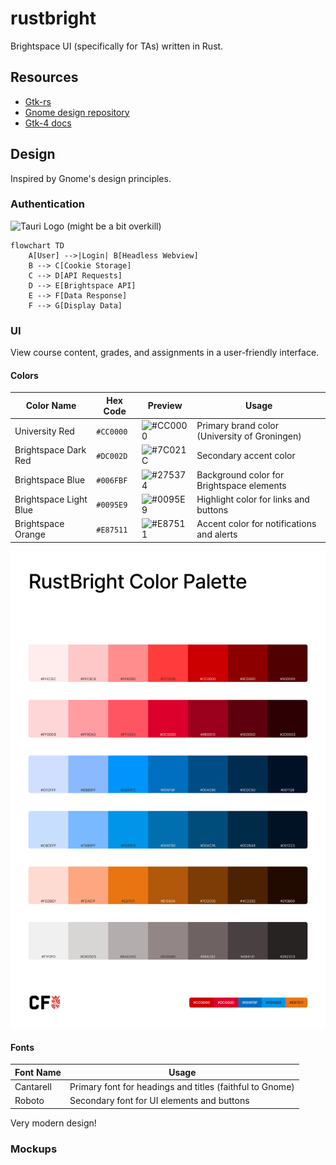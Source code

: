 # rustbright
Brightspace UI (specifically for TAs) written in Rust.

## Resources
- [Gtk-rs](https://gtk-rs.org/)
- [Gnome design repository](https://gitlab.gnome.org/Teams/Design/)
- [Gtk-4 docs](https://docs.gtk.org/gtk4/)

## Design
Inspired by Gnome's design principles.

### Authentication
<!-- Use tauri for a webview to capture cookies -->
<!-- tauri logo -->
![Tauri Logo](https://tauri.app/_astro/logo.DCjQDXhk.svg)
(might be a bit overkill)
```mermaid
flowchart TD
    A[User] -->|Login| B[Headless Webview]
    B --> C[Cookie Storage]
    C --> D[API Requests]
    D --> E[Brightspace API]
    E --> F[Data Response]
    F --> G[Display Data]
```

### UI
View course content, grades, and assignments in a user-friendly interface.

#### Colors

| Color Name | Hex Code | Preview | Usage |
|------------|----------|---------|-------|
| University Red | `#CC0000` | ![#CC0000](https://dummyimage.com/20x20/CC0000/CC0000) | Primary brand color (University of Groningen) |
| Brightspace Dark Red | `#DC002D` | ![#7C021C](https://dummyimage.com/20x20/DC002D/DC002D) | Secondary accent color |
| Brightspace Blue | `#006FBF` | ![#275374](https://dummyimage.com/20x20/006FBF/006FBF) | Background color for Brightspace elements |
| Brightspace Light Blue | `#0095E9` | ![#0095E9](https://dummyimage.com/20x20/0095E9/0095E9) | Highlight color for links and buttons |
| Brightspace Orange | `#E87511` | ![#E87511](https://dummyimage.com/20x20/E87511/E87511) | Accent color for notifications and alerts |

![Color Palette](assets/ColorPalette.png)

#### Fonts
| Font Name | Usage |
|------------|-------|
| Cantarell | Primary font for headings and titles (faithful to Gnome) |
| Roboto | Secondary font for UI elements and buttons |

Very modern design!

### Mockups


